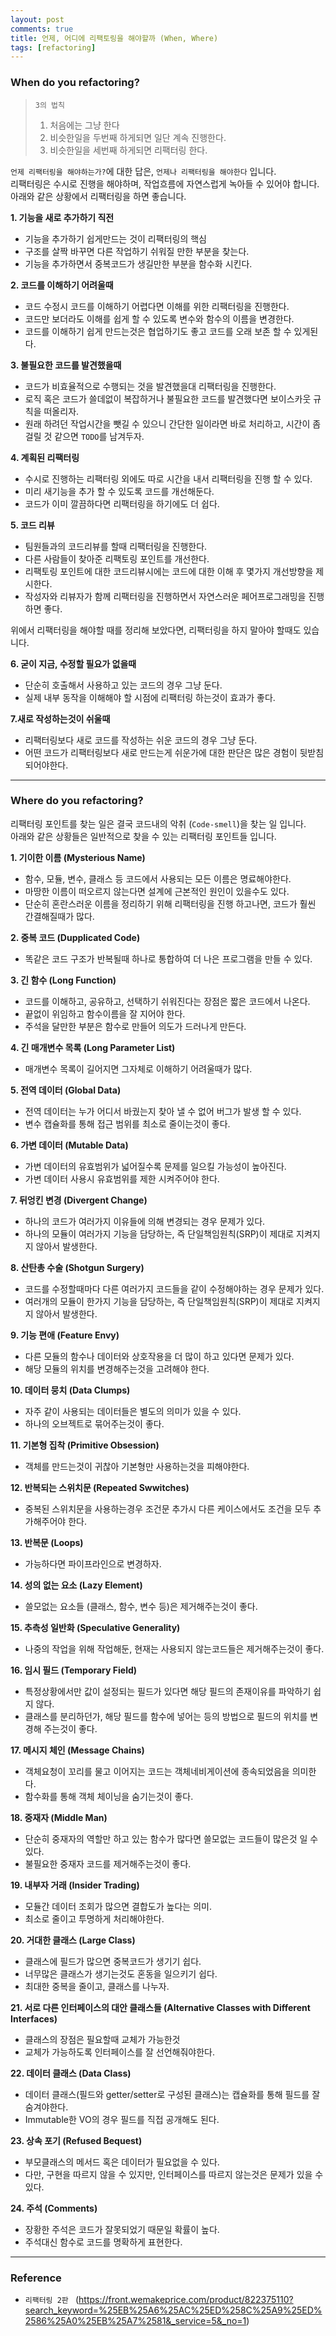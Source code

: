 ```yaml
---
layout: post
comments: true
title: 언제, 어디에 리팩토링을 해야할까 (When, Where)
tags: [refactoring]
---
```


### When do you refactoring?

> `3의 법칙`
> 1. 처음에는 그냥 한다
> 2. 비슷한일을 두번째 하게되면 일단 계속 진행한다.
> 3. 비슷한일을 세번째 하게되면 리팩터링 한다.

`언제 리팩터링을 해야하는가?`에 대한 답은, `언제나 리팩터링을 해야한다` 입니다.  
리팩터링은 수시로 진행을 해야하며, 작업흐름에 자연스럽게 녹아들 수 있어야 합니다. 아래와 같은 상황에서 리팩터링을 하면 좋습니다.  

**1. 기능을 새로 추가하기 직전**  
- 기능을 추가하기 쉽게만드는 것이 리팩터링의 핵심 
- 구조를 살짝 바꾸면 다른 작업하기 쉬워질 만한 부분을 찾는다.
- 기능을 추가하면서 중복코드가 생길만한 부분을 함수화 시킨다.

**2. 코드를 이해하기 어려울때**
- 코드 수정시 코드를 이해하기 어렵다면 이해를 위한 리팩터링을 진행한다.
- 코드만 보더라도 이해를 쉽게 할 수 있도록 변수와 함수의 이름을 변경한다.
- 코드를 이해하기 쉽게 만드는것은 협업하기도 좋고 코드를 오래 보존 할 수 있게된다.

**3. 불필요한 코드를 발견했을때**
- 코드가 비효율적으로 수행되는 것을 발견했을대 리팩터링을 진행한다.
- 로직 혹은 코드가 쓸데없이 복잡하거나 불필요한 코드를 발견했다면 보이스카웃 규칙을 떠올리자.
- 원래 하려던 작업시간을 뺏길 수 있으니 간단한 일이라면 바로 처리하고, 시간이 좀 걸릴 것 같으면 `TODO`를 남겨두자.

**4. 계획된 리팩터링**
- 수시로 진행하는 리팩터링 외에도 따로 시간을 내서 리팩터링을 진행 할 수 있다.
- 미리 새기능을 추가 할 수 있도록 코드를 개선해둔다.
- 코드가 이미 깔끔하다면 리팩터링을 하기에도 더 쉽다.

**5. 코드 리뷰**
- 팀원들과의 코드리뷰를 할때 리팩터링을 진행한다.
- 다른 사람들이 찾아준 리팩토링 포인트를 개선한다.
- 리팩토링 포인트에 대한 코드리뷰시에는 코드에 대한 이해 후 몇가지 개선방향을 제시한다.
- 작성자와 리뷰자가 함께 리팩터링을 진행하면서 자연스러운 페어프로그래밍을 진행하면 좋다.

위에서 리팩터링을 해야할 때를 정리해 보았다면, 리팩터링을 하지 말아야 할때도 있습니다.

**6. 굳이 지금, 수정할 필요가 없을때**
- 단순히 호출해서 사용하고 있는 코드의 경우 그냥 둔다.
- 실제 내부 동작을 이해해야 할 시점에 리팩터링 하는것이 효과가 좋다.

**7.새로 작성하는것이 쉬울때**
- 리팩터링보다 새로 코드를 작성하는 쉬운 코드의 경우 그냥 둔다.
- 어떤 코드가 리팩터링보다 새로 만드는게 쉬운가에 대한 판단은 많은 경험이 뒷받침 되어야한다.

---

### Where do you refactoring?

리팩터링 포인트를 찾는 일은 결국 코드내의 악취 (`Code-smell`)을 찾는 일 입니다.  
아래와 같은 상황들은 일반적으로 찾을 수 있는 리팩터링 포인트들 입니다.

**1. 기이한 이름 (Mysterious Name)**
- 함수, 모듈, 변수, 클래스 등 코드에서 사용되는 모든 이름은 명료해야한다.
- 마땅한 이름이 떠오르지 않는다면 설계에 근본적인 원인이 있을수도 있다.
- 단순히 혼란스러운 이름을 정리하기 위해 리팩터링을 진행 하고나면, 코드가 훨씬 간결해질때가 많다.

**2. 중복 코드 (Dupplicated Code)**
- 똑같은 코드 구조가 반복될때 하나로 통합하여 더 나은 프로그램을 만들 수 있다.

**3. 긴 함수 (Long Function)**
- 코드를 이해하고, 공유하고, 선택하기 쉬워진다는 장점은 짧은 코드에서 나온다.
- 끝없이 위임하고 함수이름을 잘 지어야 한다.
- 주석을 달만한 부분은 함수로 만들어 의도가 드러나게 만든다.

**4. 긴 매개변수 목록 (Long Parameter List)**
- 매개변수 목록이 길어지면 그자체로 이해하기 어려울때가 많다.

**5. 전역 데이터 (Global Data)**
- 전역 데이터는 누가 어디서 바궜는지 찾아 낼 수 없어 버그가 발생 할 수 있다.
- 변수 캡슐화를 통해 접근 범위를 최소로 줄이는것이 좋다.

**6. 가변 데이터 (Mutable Data)**
- 가변 데이터의 유효범위가 넓어질수록 문제를 일으킬 가능성이 높아진다.
- 가변 데이터 사용시 유효범위를 제한 시켜주어야 한다.

**7. 뒤엉킨 변경 (Divergent Change)**
- 하나의 코드가 여러가지 이유들에 의해 변경되는 경우 문제가 있다.
- 하나의 모듈이 여러가지 기능을 담당하는, 즉 단일책임원칙(SRP)이 제대로 지켜지지 않아서 발생한다.

**8. 산탄총 수술 (Shotgun Surgery)**
- 코드를 수정할때마다 다른 여러가지 코드들을 같이 수정해야하는 경우 문제가 있다.
- 여러개의 모듈이 한가지 기능을 담당하는, 즉 단일책임원칙(SRP)이 제대로 지켜지지 않아서 발생한다.

**9. 기능 편애 (Feature Envy)**
- 다른 모듈의 함수나 데이터와 상호작용을 더 많이 하고 있다면 문제가 있다.
- 해당 모듈의 위치를 변경해주는것을 고려해야 한다. 

**10. 데이터 뭉치 (Data Clumps)**
- 자주 같이 사용되는 데이터들은 별도의 의미가 있을 수 있다.
- 하나의 오브젝트로 묶어주는것이 좋다.

**11. 기본형 집착 (Primitive Obsession)**
- 객체를 만드는것이 귀찮아 기본형만 사용하는것을 피해야한다.

**12. 반복되는 스위치문 (Repeated Swwitches)**
- 중복된 스위치문을 사용하는경우 조건문 추가시 다른 케이스에서도 조건을 모두 추가해주어야 한다.

**13. 반복문 (Loops)**
- 가능하다면 파이프라인으로 변경하자.

**14. 성의 없는 요소 (Lazy Element)**
- 쓸모없는 요소들 (클래스, 함수, 변수 등)은 제거해주는것이 좋다.

**15. 추측성 일반화 (Speculative Generality)**
- 나중의 작업을 위해 작업해둔, 현재는 사용되지 않는코드들은 제거해주는것이 좋다.

**16. 임시 필드 (Temporary Field)**
- 특정상황에서만 값이 설정되는 필드가 있다면 해당 필드의 존재이유를 파악하기 쉽지 않다.
- 클래스를 분리하던가, 해당 필드를 함수에 넣어는 등의 방법으로 필드의 위치를 변경해 주는것이 좋다.

**17. 메시지 체인 (Message Chains)**
- 객체요청이 꼬리를 물고 이어지는 코드는 객체네비게이션에 종속되었음을 의미한다.
- 함수화를 통해 객체 체이닝을 숨기는것이 좋다.

**18. 중재자 (Middle Man)**
- 단순히 중재자의 역할만 하고 있는 함수가 많다면 쓸모없는 코드들이 많은것 일 수 있다.
- 불필요한 중재자 코드를 제거해주는것이 좋다.

**19. 내부자 거래 (Insider Trading)**
- 모듈간 데이터 조회가 많으면 결합도가 높다는 의미.
- 최소로 줄이고 투명하게 처리해야한다.

**20. 거대한 클래스 (Large Class)**
- 클래스에 필드가 많으면 중복코드가 생기기 쉽다.
- 너무많은 클래스가 생기는것도 혼동을 일으키기 쉽다.
- 최대한 중복을 줄이고, 클래스를 나누자.

**21. 서로 다른 인터페이스의 대안 클래스들 (Alternative Classes with Different Interfaces)**
- 클래스의 장점은 필요할때 교체가 가능한것
- 교체가 가능하도록 인터페이스를 잘 선언해줘야한다.

**22. 데이터 클래스 (Data Class)**
- 데이터 클래스(필드와 getter/setter로 구성된 클래스)는 캡슐화를 통해 필드를 잘 숨겨야한다.
- Immutable한 VO의 경우 필드를 직접 공개해도 된다.

**23. 상속 포기 (Refused Bequest)**
- 부모클래스의 메서드 혹은 데이터가 필요없을 수 있다.
- 다만, 구현을 따르지 않을 수 있지만, 인터페이스를 따르지 않는것은 문제가 있을 수 있다.

**24. 주석 (Comments)**
- 장황한 주석은 코드가 잘못되었기 때문일 확률이 높다.
- 주석대신 함수로 코드를 명확하게 표현한다.

---
### Reference

- `리팩터링 2판 ` 
(https://front.wemakeprice.com/product/822375110?search_keyword=%25EB%25A6%25AC%25ED%258C%25A9%25ED%2586%25A0%25EB%25A7%2581&_service=5&_no=1)